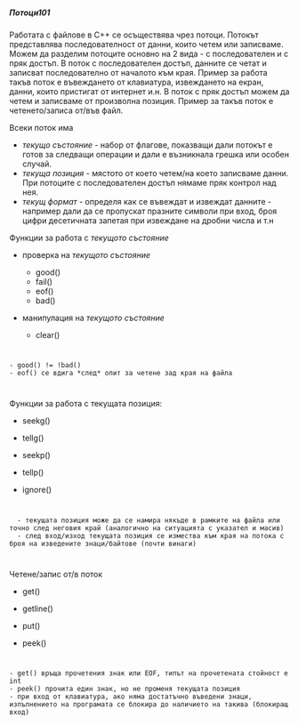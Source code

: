##### Потоци101

Работата с файлове в C++ се осъществява чрез потоци. Потокът представлява последователност от данни, които четем или записваме. Можем да разделим потоците основно на 2 вида - с последователен и с пряк достъп. В поток с последователен достъп, данните се четат и записват последователно от началото към края. Пример за работа такъв поток е въвеждането от клавиатура, извеждането на екран, данни, които пристигат от интернет и.н.  В поток с пряк достъп можем да четем и записваме от произволна позиция. Пример за такъв поток е четенето/записа от/във файл.

Всеки поток има
- *текущо състояние* - набор от флагове, показващи дали потокът е готов за следващи операции и дали е възникнала грешка или особен случай.
- *текуща позиция* - мястото от което четем/на което записваме данни. При потоците с последователен достъп нямаме пряк контрол над нея.
- *текущ формат* - определя как се въвеждат и извеждат данните - например дали да се пропускат празните символи при вход, броя цифри десетичната запетая при извеждане на дробни числа и т.н


Функции за работа с *текущото състояние* 

 - проверка на *текущото състояние*

    - good() 
    - fail() 
    - eof()
    - bad()

 - манипулация на *текущото състояние*

    - clear() 

#
    - good() != !bad()
    - eof() се вдига *след* опит за четене зад края на файла
#


Функции за работа с текущата позиция:

 - seekg()
 - tellg()

 - seekp()
 - tellp()

 - ignore()

#  
      - текущата позиция може да се намира някъде в рамките на файла или точно след неговия край (аналогично на ситуацията с указател и масив)
      - след вход/изход текущата позиция се измества към края на потока с броя на изведените знаци/байтове (почти винаги)
 #       

Четене/запис от/в поток

 - get()
 - getline()

 - put()

 - peek()



 # 
    - get() връща прочетения знак или EOF, типът на прочетената стойност е int
    - peek() прочита един знак, но не променя текущата позиция
    - при вход от клавиатура, ако няма достатъчно въведени знаци, изпълнението на програмата се блокира до наличието на такива (блокиращ вход)
#  







